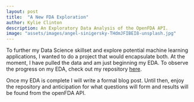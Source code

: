 ```yaml
---
layout: post
title:  "A New FDA Exploration"
author: Kylie Clinton
description: An Exploratory Data Analysis of the OpenFDA API.
image: "assets/images/angel-sinigersky-THdmJFIBEI8-unsplash.jpg"
--- 
```



To further my Data Science skillset and explore potential machine learning applications, I wanted to do a project that would encapsulate both. At the moment, I have pulled the data and am just beginning my EDA. To observe the progress on my EDA, check out my repository <a href = "https://github.com/kylieclinton/fda.git" targer="_blank">here</a>.

Once my EDA is complete I will write a formal blog post. Until then, enjoy the repository and anticipation for what questions will form and results will be found from the openFDA API.
